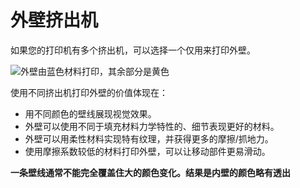 外壁挤出机
====
如果您的打印机有多个挤出机，可以选择一个仅用来打印外壁。

<!--screenshot {
"image_path": "wall_0_extruder_nr.png",
"models": [{"script": "headphone_hook.scad"}],
"camera_position": [140, 140, 206],
"settings": {"wall_0_extruder_nr": 1},
"colour_scheme": "material_colour",
"colours": 32
}-->
![外壁由蓝色材料打印，其余部分是黄色](../images/wall_0_extruder_nr.png)

使用不同挤出机打印外壁的价值体现在：
* 用不同颜色的壁线展现视觉效果。
* 外壁可以使用不同于填充材料力学特性的、细节表现更好的材料。
* 外壁可以用柔性材料实现特有纹理，并获得更多的摩擦/抓地力。
* 使用摩擦系数较低的材料打印外壁，可以让移动部件更易滑动。

**一条壁线通常不能完全覆盖住大的颜色变化。结果是内壁的颜色略有透出**
